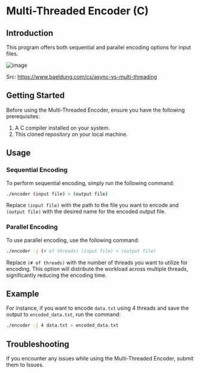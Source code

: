 # Multi-Threaded Encoder (C)

## Introduction

This program offers both sequential and parallel encoding options for input files. 

![image](https://github.com/anaspacheco/Multi-Threaded-Encoder/assets/121977567/d4fa3b43-f571-48e6-8431-2f56d7eb4bbc)

Src: https://www.baeldung.com/cs/async-vs-multi-threading 

## Getting Started

Before using the Multi-Threaded Encoder, ensure you have the following prerequisites:

1. A C compiler installed on your system.
2. This cloned repository on your local machine.

## Usage

### Sequential Encoding

To perform sequential encoding, simply run the following command:

```bash
./encoder (input file) > (output file)
```

Replace `(input file)` with the path to the file you want to encode and `(output file)` with the desired name for the encoded output file.

### Parallel Encoding

To use parallel encoding, use the following command:

```bash
./encoder -j (# of threads) (input file) > (output file)
```

Replace `(# of threads)` with the number of threads you want to utilize for encoding. This option will distribute the workload across multiple threads, significantly reducing the encoding time.

## Example

For instance, if you want to encode `data.txt` using 4 threads and save the output to `encoded_data.txt`, run the command:

```bash
./encoder -j 4 data.txt > encoded_data.txt
```

## Troubleshooting

If you encounter any issues while using the Multi-Threaded Encoder, submit them to Issues.

